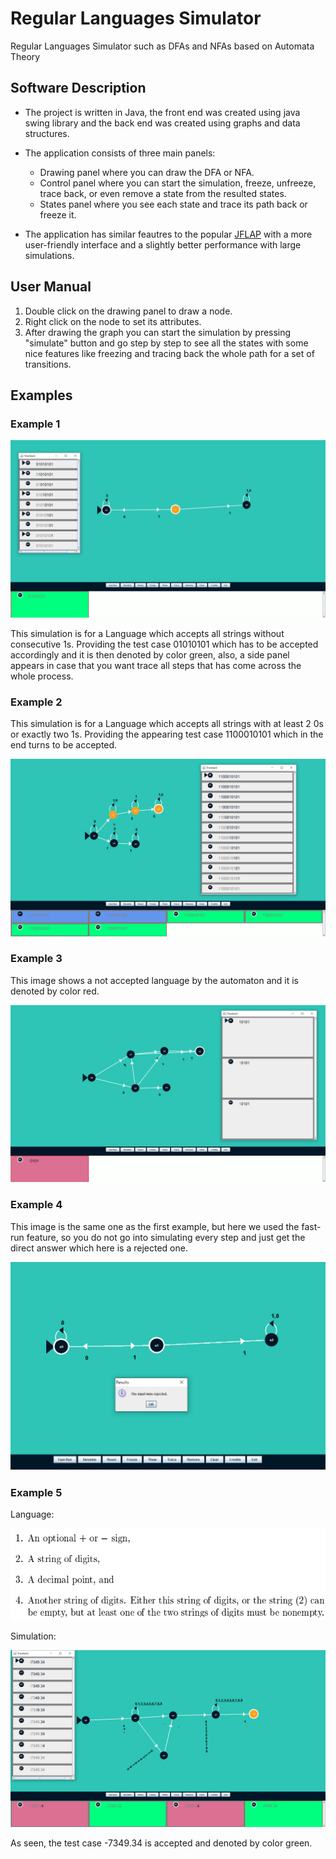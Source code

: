 # Regular Languages Simulator
Regular Languages Simulator such as DFAs and NFAs based on Automata Theory


## Software Description
- The project is written in Java, the front end was created using java swing library and the back end was created using graphs and data structures.

- The application consists of three main panels:
  - Drawing panel where you can draw the DFA or NFA.
  - Control panel where you can start the simulation, freeze, unfreeze, trace back, or even remove a state from the resulted states.
  - States panel where you see each state and trace its path back or freeze it.
  
 - The application has similar feautres to the popular [JFLAP](http://www.jflap.org/) with a more user-friendly interface and a slightly better performance with large simulations.
 
## User Manual
1. Double click on the drawing panel to draw a node.
1. Right click on the node to set its attributes.
1. After drawing the graph you can start the simulation by pressing "simulate" button and go step by step to see all the states with some nice features like freezing and tracing back the whole path for a set of transitions.


## Examples

### Example 1

![Image of Example 1](/images/1.png)

This simulation is for a Language which accepts all strings without consecutive 1s. Providing the test case 01010101 which has to be accepted accordingly and it is then denoted by color green, also, a side panel appears in case that you want trace all steps that has come across the whole process.

### Example 2

This simulation is for a Language which accepts all strings with at least 2 0s or exactly two 1s. Providing the appearing test case 1100010101 which in the end turns to be accepted.

![Image of Example 2](/images/2.png)


### Example 3

This image shows a not accepted language by the automaton and it is denoted by color red.

![Image of Example 3](/images/3.png)


### Example 4

This image is the same one as the first example, but here we used the fast-run feature, so you do not go into simulating every step and just get the direct answer which here is a rejected one.

![Image of Example 4](/images/4.png)
### Example 5

Language:

![Image of Example 5](/images/5.1.png)

Simulation:

![Image of Example 5](/images/5.2.png)

As seen, the test case -7349.34 is accepted and denoted by color green.
